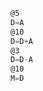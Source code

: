 ``` asm
@5               
D=A             
@10              
D=D+A            
@3               
D=D-A            
@10              
M=D
```           
